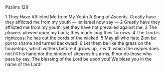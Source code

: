 Psalms 129

1	They Have Afflicted Me from My Youth A Song of Ascents. Greatly have they afflicted me from my youth — let Israel now say —
2	Greatly have they afflicted me from my youth, yet they have not prevailed against me.
3	The plowers plowed upon my back; they made long their furrows.
4	The Lord is righteous; he has cut the cords of the wicked.
5	May all who hate Zion be put to shame and turned backward!
6	Let them be like the grass on the housetops, which withers before it grows up,
7	with which the reaper does not fill his hand nor the binder of sheaves his arms,
8	nor do those who pass by say, The blessing of the Lord be upon you! We bless you in the name of the Lord!

